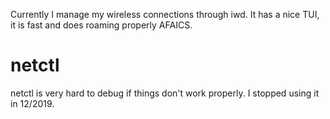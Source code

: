 Currently I manage my wireless connections through iwd. It has a nice TUI, it
is fast and does roaming properly AFAICS.

netctl
======

netctl is very hard to debug if things don't work properly. I stopped using it
in 12/2019.
